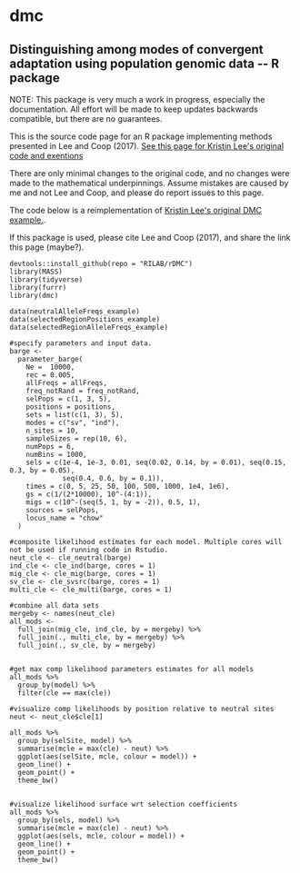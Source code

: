 # dmc
## Distinguishing among modes of convergent adaptation using population genomic data -- R package

NOTE: This package is very much a work in progress, especially the documentation. All effort will be made to keep updates backwards compatible, but there are no guarantees.

This is the source code page for an R package implementing methods presented in Lee and Coop (2017). [See this page for Kristin Lee's original code and exentions](https://github.com/kristinmlee/dmc/)

There are only minimal changes to the original code, and no changes were made to the mathematical underpinnings. Assume mistakes are caused by me and not Lee and Coop, and please do report issues to this page.  

The code below is a reimplementation of [Kristin Lee's original DMC example.](https://github.com/kristinmlee/dmc/blob/master/dmc_example.md).

If this package is used, please cite Lee and Coop (2017), and share the link this page (maybe?). 

```
devtools::install_github(repo = "RILAB/rDMC")
library(MASS)
library(tidyverse)
library(furrr)
library(dmc)

data(neutralAlleleFreqs_example)
data(selectedRegionPositions_example)
data(selectedRegionAlleleFreqs_example)

#specify parameters and input data.
barge <- 
  parameter_barge(
    Ne =  10000,
    rec = 0.005,
    allFreqs = allFreqs,  
    freq_notRand = freq_notRand, 
    selPops = c(1, 3, 5),
    positions = positions,
    sets = list(c(1, 3), 5),
    modes = c("sv", "ind"),
    n_sites = 10,
    sampleSizes = rep(10, 6),
    numPops = 6,
    numBins = 1000,
    sels = c(1e-4, 1e-3, 0.01, seq(0.02, 0.14, by = 0.01), seq(0.15, 0.3, by = 0.05), 
             seq(0.4, 0.6, by = 0.1)),
    times = c(0, 5, 25, 50, 100, 500, 1000, 1e4, 1e6),
    gs = c(1/(2*10000), 10^-(4:1)),
    migs = c(10^-(seq(5, 1, by = -2)), 0.5, 1),
    sources = selPops, 
    locus_name = "chow"
  )

#composite likelihood estimates for each model. Multiple cores will not be used if running code in Rstudio.
neut_cle <- cle_neutral(barge)
ind_cle <- cle_ind(barge, cores = 1)
mig_cle <- cle_mig(barge, cores = 1)
sv_cle <- cle_svsrc(barge, cores = 1)
multi_cle <- cle_multi(barge, cores = 1)

#combine all data sets
mergeby <- names(neut_cle)
all_mods <- 
  full_join(mig_cle, ind_cle, by = mergeby) %>%
  full_join(., multi_cle, by = mergeby) %>% 
  full_join(., sv_cle, by = mergeby)


#get max comp likelihood parameters estimates for all models
all_mods %>% 
  group_by(model) %>% 
  filter(cle == max(cle))

#visualize comp likelihoods by position relative to neutral sites
neut <- neut_cle$cle[1]

all_mods %>% 
  group_by(selSite, model) %>% 
  summarise(mcle = max(cle) - neut) %>% 
  ggplot(aes(selSite, mcle, colour = model)) +
  geom_line() +
  geom_point() +
  theme_bw()


#visualize likelihood surface wrt selection coefficients
all_mods %>% 
  group_by(sels, model) %>% 
  summarise(mcle = max(cle) - neut) %>% 
  ggplot(aes(sels, mcle, colour = model)) +
  geom_line() +
  geom_point() +
  theme_bw()

```

